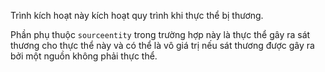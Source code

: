 Trình kích hoạt này kích hoạt quy trình khi thực thể bị thương.

Phần phụ thuộc `sourceentity` trong trường hợp này là thực thể gây ra sát thương cho thực thể này và có thể là vô giá trị nếu sát thương được gây ra bởi một nguồn không phải thực thể.